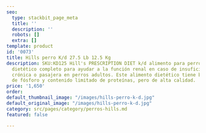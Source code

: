 ```yaml
---
seo:
  type: stackbit_page_meta
  title: ''
  description: ''
  robots: []
  extra: []
template: product
id: '0073'
title: Hills perro K/d 27.5 Lb 12.5 Kg
description: SKU:KD125 Hill's PRESCRIPTION DIET k/d alimento para perros es un alimento
  dietético completo para ayudar a la función renal en caso de insuficiencia renal
  crónica o pasajera en perros adultos. Este alimento dietético tiene bajo contenido
  de fósforo y contenido limitado de proteínas, pero de alta calidad.
price: '1,650'
order: 
default_thumbnail_image: "/images/hills-perro-k-d.jpg"
default_original_image: "/images/hills-perro-k-d.jpg"
category: src/pages/category/perros-hills.md
featured: false

---
```

